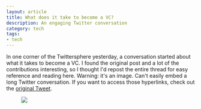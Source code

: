 ```yaml
---
layout: article
title: What does it take to become a VC?
description: An engaging Twitter conversation
category: tech
tags: 
- tech
---
```


<p>In one corner of the Twittersphere yesterday, a conversation started about what it takes to become a VC. I found the original post and a lot of the contributions interesting, so I thought I'd repost the entire thread for easy reference and reading here. Warning: it's an image. Can't easily embed a long Twitter conversation. If you want to access those hyperlinks, check out the <a href="https://twitter.com/km/status/699331671439601666">original Tweet</a>.</p>


<div class="medium-format">
	<figure>
		<img src="{{ site.url }}/media/img/tech-design/2016-02-16-vc-twitter/twitter_convo.jpg" class="img-border">
	</figure>
</div>